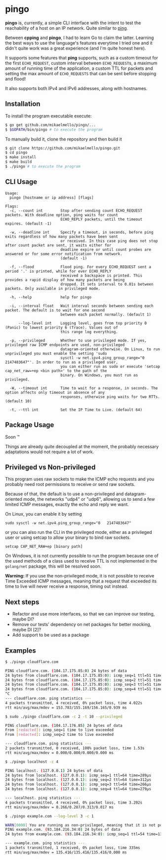 # pingo

**pingo** is, currently, a simple CLI interface with the intent to test the reachability of a host on an IP network. Quite similar to [ping](https://en.wikipedia.org/wiki/Ping_(networking_utility)).

Between **cpping** and **pingo**, I had to learn Go to claim the latter. Learning the best ways to use the language's features everytime I tried one and it didn't quite work was a great experience (and I'm quite honest here).

It supports some features that **ping** supports, such as a custom timeout for the first `ECHO_REQUEST`, custom interval between `ECHO_REQUEST`s, a maximum amount of running time of the application, a custom TTL for packets and setting the max amount of `ECHO_REQUESTS` that can be sent before stopping and flood!

It also supports both IPv4 and IPv6 addresses, along with hostnames.

## Installation

To install the program executable execute:

``` sh
$ go get github.com/mikaelmello/pingo/...
$ $GOPATH/bin/pingo # to execute the program
```

To manually build it, clone the repository and then build it

``` sh
$ git clone https://github.com/mikaelmello/pingo.git
$ cd pingo
$ make install
$ make build
$ ./pingo # to execute the program
```

## CLI Usage

```
Usage:
  pingo [hostname or ip address] [flags]

Flags:
  -c, --count int        Stop after sending count ECHO_REQUEST packets. With deadline option, ping waits for count
                         ECHO_REPLY packets, until the timeout expires. (default -1)

  -w, --deadline int     Specify a timeout, in seconds, before ping exits regardless of how many packets have been sent
                         or received. In this case ping does not stop after count packet are sent, it waits either for
                         deadline expire or until count probes are answered or for some error notification from network.
                         (default -1)

  -f, --flood            Flood ping. For every ECHO_REQUEST sent a period '.' is printed, while for ever ECHO_REPLY
                         received a backspace is printed. This provides a rapid display of how many packets are being
                         dropped. It sets interval to 0.01s between packets. Only available in privileged mode.

  -h, --help             help for pingo

  -i, --interval float   Wait interval seconds between sending each packet. The default is to wait for one second
                         between each packet normally. (default 1)

      --log-level int    Logging level, goes from top priority 0 (Panic) to lowest priority 6 (Trace). Values out of
                         this range log everything.

  -p, --privileged       Whether to use privileged mode. If yes, privileged raw ICMP endpoints are used, non-privileged
                         datagram-oriented otherwise. On Linux, to run unprivileged you must enable the setting 'sudo
                         sysctl -w net.ipv4.ping_group_range="0   2147483647"'. In order to run as a privileged user,
                         you can either run as sudo or execute 'setcap cap_net_raw=+ep <bin path>' to the path of the
                         binary. On Windows, you must run as privileged.

  -W, --timeout int      Time to wait for a response, in seconds. The option affects only timeout in absence of any
                         responses, otherwise ping waits for two RTTs. (default 10)

  -t, --ttl int          Set the IP Time to Live. (default 64)
```

## Package Usage

Soon ™

Things are already quite decoupled at the moment, the probably necessary adaptations would not require a lot of work.

## Privileged vs Non-privileged

This program uses raw sockets to make the ICMP echo requests and you probably need root permissions to receive or send raw sockets.

Because of that, the default is to use a non-privileged and datagram-oriented mode, the networks "udp4" or "udp6", allowing us to send a few limited ICMP messages, exactly the echo and reply we want.

On Linux, you can enable it by setting

```
sudo sysctl -w net.ipv4.ping_group_range="0   2147483647"
```

or you can also run the CLI in the privileged mode, either as a privileged user or using setcap to allow your binary to bind raw sockets.

```
setcap CAP_NET_RAW+ep [binary path]
```

On Windows, it is not currently possible to run the program because one of the used methods of a class used to receive TTL is not implemented in the `golang/net` package, this will be resolved soon.

**Warning:** If you use the non-privileged mode, it is not possible to receive Time Exceeded ICMP messages, meaning that
a request that exceeded its time to live will never receive a response, timing out instead.

## Next steps

- Refactor and use more interfaces, so that we can improve our testing, maybe DI?
- Remove our tests' dependency on net packages for better mocking, maybe DI [2]?
- Add support to be used as a package

## Examples

``` sh
$ ./pingo cloudflare.com

PING cloudflare.com. (104.17.175.85:0) 24 bytes of data
24 bytes from cloudflare.com. (104.17.175.85:0): icmp_seq=1 ttl=51 time=156.164ms
24 bytes from cloudflare.com. (104.17.175.85:0): icmp_seq=2 ttl=51 time=155.883ms
24 bytes from cloudflare.com. (104.17.175.85:0): icmp_seq=3 ttl=51 time=153.782ms
24 bytes from cloudflare.com. (104.17.175.85:0): icmp_seq=4 ttl=51 time=154.843ms
^C
--- cloudflare.com. ping statistics ---
4 packets transmitted, 4 received, 0% packet loss, time 4.022s
rtt min/avg/max/mdev = 153.783/155.169/156.165/0.939 ms
```

```sh
$ sudo ./pingo cloudflare.com -c 2 -t 10 --privileged

PING cloudflare.com. (104.17.176.85) 24 bytes of data
From [redacted]: icmp_seq=1 time to live exceeded
From [redacted]: icmp_seq=2 time to live exceeded

--- cloudflare.com. ping statistics ---
2 packets transmitted, 0 received, 100% packet loss, time 1.53s
rtt min/avg/max/mdev = 0.000/0.000/0.000/0.000 ms
```

``` sh
$ ./pingo localhost -c 4

PING localhost. (127.0.0.1) 24 bytes of data
24 bytes from localhost. (127.0.0.1): icmp_seq=1 ttl=64 time=289µs
24 bytes from localhost. (127.0.0.1): icmp_seq=2 ttl=64 time=312µs
24 bytes from localhost. (127.0.0.1): icmp_seq=3 ttl=64 time=266µs
24 bytes from localhost. (127.0.0.1): icmp_seq=4 ttl=64 time=279µs

--- localhost. ping statistics ---
4 packets transmitted, 4 received, 0% packet loss, time 3.202s
rtt min/avg/max/mdev = 0.266/0.287/0.313/0.017 ms
```

``` sh
$ ./pingo example.com --log-level 3 -c 1

WARN[0000] You are running as non-privileged, meaning that it is not possible to receive TimeExceeded ICMP messages. Echo requests that exceed the configured TTL of 64 will be treated as timed out 
PING example.com. (93.184.216.34:0) 24 bytes of data
24 bytes from example.com. (93.184.216.34:0): icmp_seq=1 ttl=54 time=135.416ms

--- example.com. ping statistics ---
1 packets transmitted, 1 received, 0% packet loss, time 335ms
rtt min/avg/max/mdev = 135.416/135.416/135.416/0.000 ms
```
